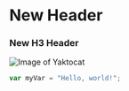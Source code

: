 # New Header
### New H3 Header

![Image of Yaktocat](https://octodex.github.com/images/yaktocat.png)

``` javascript
var myVar = "Hello, world!";
```
